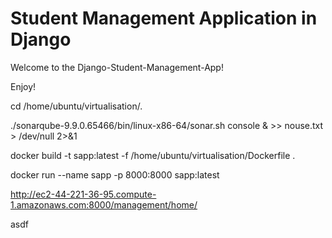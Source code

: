 # Student Management Application in Django

Welcome to the Django-Student-Management-App!

Enjoy!

cd /home/ubuntu/virtualisation/.






./sonarqube-9.9.0.65466/bin/linux-x86-64/sonar.sh console & >> nouse.txt > /dev/null 2>&1


docker build -t sapp:latest -f /home/ubuntu/virtualisation/Dockerfile .

docker run --name sapp -p 8000:8000 sapp:latest

http://ec2-44-221-36-95.compute-1.amazonaws.com:8000/management/home/



asdf
